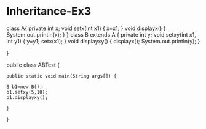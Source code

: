 # Inheritance-Ex3

class A{
    private int x;
    void setx(int x1)
    {
        x=x1;
    }
    void displayx()
    {
        System.out.println(x);
    }
}
class B extends A {
    private int y;
    void setxy(int x1, int y1)
    {
        y=y1;
        setx(x1);
    }
    void displayxy()
    {
        displayx();
        System.out.println(y);
    }
    
}

public class ABTest {
    
    public static void main(String args[]) {
    
    B b1=new B();
    b1.setxy(5,10);
    b1.displayxy();
        
    }
}
